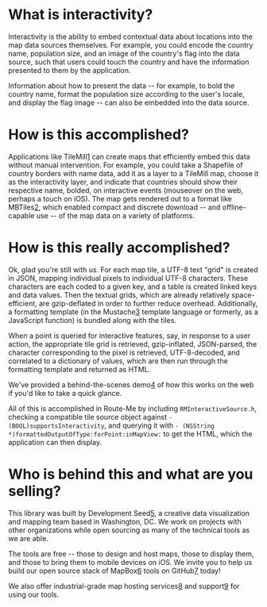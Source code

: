 # What is interactivity? 

Interactivity is the ability to embed contextual data about locations into the map data sources themselves. For example, you could encode the country name, population size, and an image of the country's flag into the data source, such that users could touch the country and have the information presented to them by the application. 

Information about how to present the data -- for example, to bold the country name, format the population size according to the user's locale, and display the flag image -- can also be embedded into the data source. 

# How is this accomplished? 

Applications like TileMill[1] can create maps that efficiently embed this data without manual intervention. For example, you could take a Shapefile of country borders with name data, add it as a layer to a TileMill map, choose it as the interactivity layer, and indicate that countries should show their respective name, bolded, on interactive events (mouseover on the web, perhaps a touch on iOS). The map gets rendered out to a format like MBTiles[2], which enabled compact and discrete download -- and offline-capable use -- of the map data on a variety of platforms. 

# How is this really accomplished? 

Ok, glad you're still with us. For each map tile, a UTF-8 text "grid" is created in JSON, mapping individual pixels to individual UTF-8 characters. These characters are each coded to a given key, and a table is created linked keys and data values. Then the textual grids, which are already relatively space-efficient, are gzip-deflated in order to further reduce overhead. Additionally, a formatting template (in the Mustache[3] template language or formerly, as a JavaScript function) is bundled along with the tiles. 

When a point is queried for interactive features, say, in response to a user action, the appropriate tile grid is retrieved, gzip-inflated, JSON-parsed, the character corresponding to the pixel is retrieved, UTF-8-decoded, and correlated to a dictionary of values, which are then run through the formatting template and returned as HTML. 

We've provided a behind-the-scenes demo[4] of how this works on the web if you'd like to take a quick glance. 

All of this is accomplished in Route-Me by including `RMInteractiveSource.h`, checking a compatible tile source object against `- (BOOL)supportsInteractivity`, and querying it with `- (NSString *)formattedOutputOfType:forPoint:inMapView:` to get the HTML, which the application can then display. 

# Who is behind this and what are you selling? 

This library was built by Development Seed[5], a creative data visualization and mapping team based in Washington, DC. We work on projects with other organizations while open sourcing as many of the technical tools as we are able. 

The tools are free -- those to design and host maps, those to display them, and those to bring them to mobile devices on iOS. We invite you to help us build our open source stack of MapBox[6] tools on GitHub[7] today! 

We also offer industrial-grade map hosting services[8] and support[9] for using our tools. 

[1]: http://mapbox.com/tilemill/
[2]: http://mbtiles.org/
[3]: http://mustache.github.com/
[4]: http://mapbox.com/demo/visiblemap/
[5]: http://developmentseed.org/
[6]: http://mapbox.com/
[7]: http://github.com/mapbox/
[8]: http://mapbox.com/hosting/
[9]: http://mapbox.com/support/